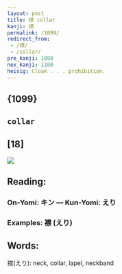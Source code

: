 ```yaml
---
layout: post
title: 襟 collar
kanji: 襟
permalink: /1099/
redirect_from:
 - /襟/
 - /collar/
pre_kanji: 1098
nex_kanji: 1100
heisig: Cloak . . . prohibition.
---
```


## {1099}

## `collar`

## [18]

<div class="stroke"><img src="E8A59F.png" /></div>

## Reading:

### On-Yomi: キン &mdash; Kun-Yomi: えり

### Examples: 襟 (えり)

## Words:

襟(えり): neck, collar, lapel, neckband
